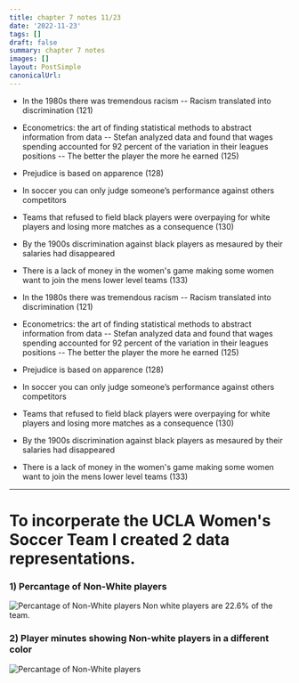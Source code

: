 ```yaml
---
title: chapter 7 notes 11/23
date: '2022-11-23'
tags: []
draft: false
summary: chapter 7 notes
images: []
layout: PostSimple
canonicalUrl:
---
```


- In the 1980s there was tremendous racism 
-- Racism translated into discrimination (121)
- Econometrics: the art of finding statistical methods to abstract information from data 
-- Stefan analyzed data and found that wages spending accounted for 92 percent of the variation in their leagues  positions
-- The better the player the more he earned (125)
- Prejudice is based on apparence (128)
- In soccer you can only judge someone’s performance against others competitors
- Teams that refused to field black players were overpaying for white players and losing more matches as a consequence (130)
- By the 1900s discrimination against black players as mesaured by their salaries had disappeared
- There is a lack of money in the women's game making some women want to join the mens lower level teams (133)

- In the 1980s there was tremendous racism 
-- Racism translated into discrimination (121)
- Econometrics: the art of finding statistical methods to abstract information from data 
-- Stefan analyzed data and found that wages spending accounted for 92 percent of the variation in their leagues  positions
-- The better the player the more he earned (125)
- Prejudice is based on apparence (128)
- In soccer you can only judge someone’s performance against others competitors
- Teams that refused to field black players were overpaying for white players and losing more matches as a consequence (130)
- By the 1900s discrimination against black players as mesaured by their salaries had disappeared
- There is a lack of money in the women's game making some women want to join the mens lower level teams (133)

-------
# To incorperate the UCLA Women's Soccer Team I created 2 data representations.

### 1) Percantage of Non-White players
![Percantage of Non-White players](https://cloud-hlmthf8ku-hack-club-bot.vercel.app/0screenshot_2022-11-23_at_12.35.33_pm.png)
Non white players are 22.6% of the team.  

### 2) Player minutes showing Non-white players in a different color

![Percantage of Non-White players](https://cloud-hlmthf8ku-hack-club-bot.vercel.app/1screenshot_2022-11-23_at_12.35.29_pm.png)

